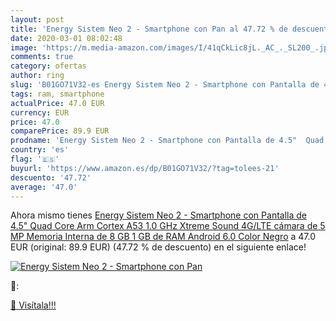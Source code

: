 ```yaml
---
layout: post
title: 'Energy Sistem Neo 2 - Smartphone con Pan al 47.72 % de descuento'
date: 2020-03-01 08:02:48
image: 'https://m.media-amazon.com/images/I/41qCkLic8jL._AC_._SL200_.jpg'
comments: true
category: ofertas
author: ring
slug: 'B01GO71V32-es Energy Sistem Neo 2 - Smartphone con Pantalla de 4.5" Quad...'
tags: ram, smartphone
actualPrice: 47.0 EUR
currency: EUR
price: 47.0
comparePrice: 89.9 EUR
prodname: 'Energy Sistem Neo 2 - Smartphone con Pantalla de 4.5"  Quad Core Arm Cortex A53 1.0 GHz  Xtreme Sound  4G/LTE  cámara de 5 MP  Memoria Interna de 8 GB  1 GB de RAM  Android 6.0 Color Negro'
country: 'es'
flag: '🇪🇸'
buyurl: 'https://www.amazon.es/dp/B01GO71V32/?tag=tolees-21'
descuento: '47.72'
average: '47.0'
---
```


Ahora mismo tienes [Energy Sistem Neo 2 - Smartphone con Pantalla de 4.5"  Quad Core Arm Cortex A53 1.0 GHz  Xtreme Sound  4G/LTE  cámara de 5 MP  Memoria Interna de 8 GB  1 GB de RAM  Android 6.0 Color Negro](https://www.amazon.es/dp/B01GO71V32/?tag=tolees-21) a 47.0 EUR (original: 89.9 EUR) (47.72 %  de descuento) en el siguiente enlace!

[![Energy Sistem Neo 2 - Smartphone con Pan](https://m.media-amazon.com/images/I/41qCkLic8jL._AC_._SL200_.jpg)](https://www.amazon.es/dp/B01GO71V32/?tag=tolees-21)

🔎:


[🛒 Visítala!!!](https://www.amazon.es/dp/B01GO71V32/?tag=tolees-21)
